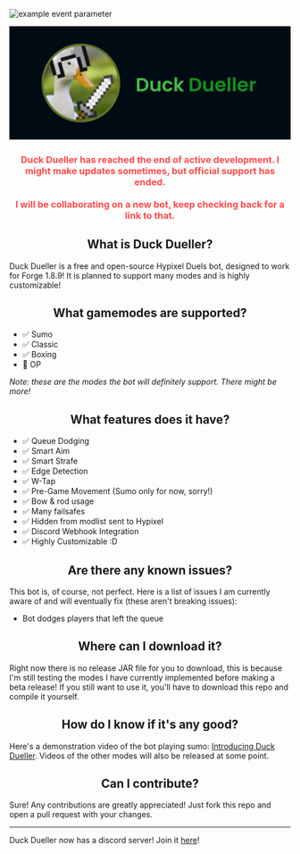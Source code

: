 ![example event parameter](https://github.com/github/docs/actions/workflows/gradle.yml/badge.svg?event=push)

![alt](https://raw.githubusercontent.com/HumanDuck23/upload-stuff-here/main/DuckDuellerBanner.png)

<h3 align="center" style="color: #ff4949">
Duck Dueller has reached the end of active development. 
I might make updates sometimes, but official support has ended.
<br><br>
I will be collaborating on a new bot, keep checking back for a link to that.
</h3>

<h2 align="center">
What is Duck Dueller?
</h2>
Duck Dueller is a free and open-source Hypixel Duels bot, designed to work for Forge 1.8.9! It is planned to support many modes and is highly customizable!

<h2 align="center">
   What gamemodes are supported?
</h2>

- ✅ Sumo
- ✅ Classic
- ✅ Boxing
- 🚧 OP

*Note: these are the modes the bot will definitely support. There might be more!*

<h2 align="center">
   What features does it have?
</h2>

- ✅ Queue Dodging
- ✅ Smart Aim
- ✅ Smart Strafe
- ✅ Edge Detection
- ✅ W-Tap
- ✅ Pre-Game Movement (Sumo only for now, sorry!)
- ✅ Bow & rod usage
- ✅ Many failsafes
- ✅ Hidden from modlist sent to Hypixel
- ✅ Discord Webhook Integration
- ✅ Highly Customizable :D

<h2 align="center">
   Are there any known issues?
</h2>
This bot is, of course, not perfect. Here is a list of issues I am currently aware of and will eventually fix (these aren't breaking issues):

- Bot dodges players that left the queue

<h2 align="center">
   Where can I download it?
</h2>

Right now there is no release JAR file for you to download, this is because I'm still testing the modes I have currently implemented before making a beta release! If you still want to use it, you'll have to download this repo and compile it yourself.

<h2 align="center">
   How do I know if it's any good?
</h2>

Here's a demonstration video of the bot playing sumo: [Introducing Duck Dueller](https://www.youtube.com/watch?v=4939onPBd4Y).
Videos of the other modes will also be released at some point.

<h2 align="center">
   Can I contribute?
</h2>
Sure! Any contributions are greatly appreciated! Just fork this repo and open a pull request with your changes.

<hr/>

Duck Dueller now has a discord server! Join it [here](https://discord.gg/aZZ4UKEnTn)!
